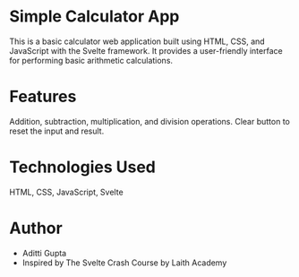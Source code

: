 # Simple Calculator App
This is a basic calculator web application built using HTML, CSS, and JavaScript with the Svelte framework. It provides a user-friendly interface for performing basic arithmetic calculations.

# Features
Addition, subtraction, multiplication, and division operations.
Clear button to reset the input and result.

# Technologies Used
HTML,
CSS,
JavaScript,
Svelte  

# Author
- Aditti Gupta
- Inspired by The Svelte Crash Course by Laith Academy

